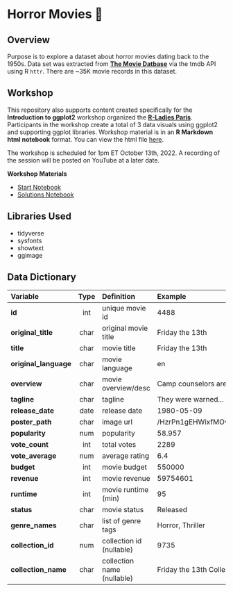 

# Horror Movies :zombie:

## Overview

Purpose is to explore a dataset about horror movies dating back to the 1950s. Data set was extracted from **[The Movie Datbase](https://www.themoviedb.org)** via the tmdb API using R <code>httr</code>. There are ~35K movie records in this dataset.

## Workshop

This repository also supports content created specifically for the **Introduction to ggplot2** workshop organized the **[R-Ladies Paris](https://twitter.com/rladiesparis)**. Participants in the workshop create a total of 3 data visuals using ggplot2 and supporting ggplot libraries. Workshop material is in an **R Markdown html notebook** format. You can view the html file [here](https://tashapiro.github.io/horror-movies/code/ggplot-workshop).

The workshop is scheduled for 1pm ET October 13th, 2022. A recording of the session will be posted on YouTube at a later date.

**Workshop Materials**

- [Start Notebook](https://github.com/tashapiro/horror-movies/blob/main/code/ggplot-starter.Rmd)
- [Solutions Notebook](https://github.com/tashapiro/horror-movies/blob/main/code/ggplot-solution.Rmd)

## Libraries Used

- tidyverse
- sysfonts
- showtext
- ggimage

## Data Dictionary

| **Variable**          | **Type** | **Definition**             | **Example**                     |
|:---------------|:--------------:|:------------------|:---------------------|
| **id**                |   int    | unique movie id            | 4488                            |
| **original_title**    |   char   | original movie title       | Friday the 13th                 |
| **title**             |   char   | movie title                | Friday the 13th                 |
| **original_language** |   char   | movie language             | en                              |
| **overview**          |   char   | movie overview/desc        | Camp counselors are stalked...  |
| **tagline**           |   char   | tagline                    | They were warned...             |
| **release_date**      |   date   | release date               | 1980-05-09                      |
| **poster_path**       |   char   | image url                  | /HzrPn1gEHWixfMOvOehOTlHROo.jpg |
| **popularity**        |   num    | popularity                 | 58.957                          |
| **vote_count**        |   int    | total votes                | 2289                            |
| **vote_average**      |   num    | average rating             | 6.4                             |
| **budget**            |   int    | movie budget               | 550000                          |
| **revenue**           |   int    | movie revenue              | 59754601                        |
| **runtime**           |   int    | movie runtime (min)        | 95                              |
| **status**            |   char   | movie status               | Released                        |
| **genre_names**       |   char   | list of genre tags         | Horror, Thriller                |
| **collection_id**     |   num    | collection id (nullable)   | 9735                            |
| **collection_name**   |   char   | collection name (nullable) | Friday the 13th Collection      |



